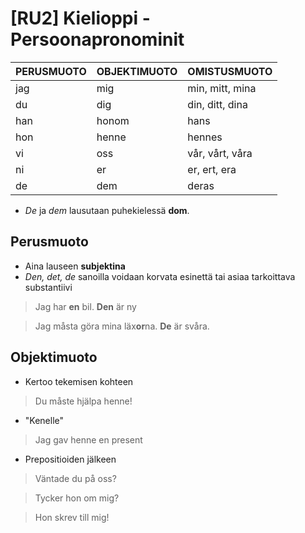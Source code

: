 # [RU2] Kielioppi - Persoonapronominit

PERUSMUOTO | OBJEKTIMUOTO | OMISTUSMUOTO
---------- | ------------ | ------------
jag | mig | min, mitt, mina
du  | dig | din, ditt, dina
han | honom | hans
hon | henne | hennes
vi | oss | vår, vårt, våra
ni | er | er, ert, era
de | dem | deras

- *De* ja *dem* lausutaan puhekielessä **dom**.

## Perusmuoto
- Aina lauseen **subjektina**
- *Den, det, de* sanoilla voidaan korvata esinettä tai asiaa tarkoittava substantiivi

> Jag har **en** bil. **Den** är ny

> Jag måsta göra mina läx**or**na. **De** är svåra.


## Objektimuoto
- Kertoo tekemisen kohteen
> Du måste hjälpa henne!

- "Kenelle"
> Jag gav henne en present

- Prepositioiden jälkeen
> Väntade du på oss?

> Tycker hon om mig?

> Hon skrev till mig!
